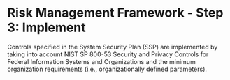 # Risk Management Framework - Step 3: Implement

Controls specified in the System Security Plan (SSP) are implemented by taking into account NIST SP 800-53 Security and Privacy Controls for Federal Information Systems and Organizations and the minimum organization requirements (i.e., organizationally defined parameters).
